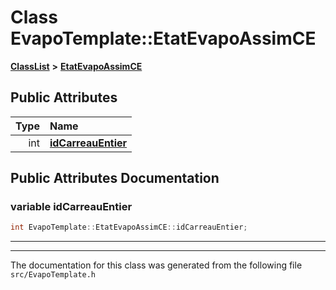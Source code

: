 

# Class EvapoTemplate::EtatEvapoAssimCE



[**ClassList**](annotated.md) **>** [**EtatEvapoAssimCE**](classEvapoTemplate_1_1EtatEvapoAssimCE.md)


























## Public Attributes

| Type | Name |
| ---: | :--- |
|  int | [**idCarreauEntier**](#variable-idcarreauentier)  <br> |












































## Public Attributes Documentation




### variable idCarreauEntier 

```C++
int EvapoTemplate::EtatEvapoAssimCE::idCarreauEntier;
```




<hr>

------------------------------
The documentation for this class was generated from the following file `src/EvapoTemplate.h`

